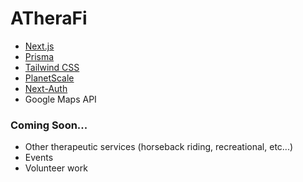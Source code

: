 # ATheraFi

- [Next.js](https://nextjs.org)
- [Prisma](https://prisma.io)
- [Tailwind CSS](https://tailwindcss.com)
- [PlanetScale](https://planetscale.com/)
- [Next-Auth](https://next-auth.js.org/)
- Google Maps API

### Coming Soon...
- Other therapeutic services (horseback riding, recreational, etc...)
- Events
- Volunteer work